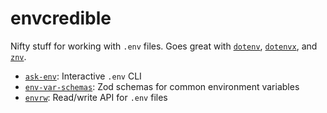 # envcredible

Nifty stuff for working with `.env` files. Goes great with [`dotenv`](https://www.npmjs.com/package/dotenv), [`dotenvx`](https://www.npmjs.com/package/@dotenvx/dotenvx), and [`znv`](https://www.npmjs.com/package/znv).

- [`ask-env`](./packages/ask-env/README.md): Interactive `.env` CLI
- [`env-var-schemas`](./packages/env-var-schemas/README.md): Zod schemas for common environment variables
- [`envrw`](./packages/envrw/): Read/write API for `.env` files
